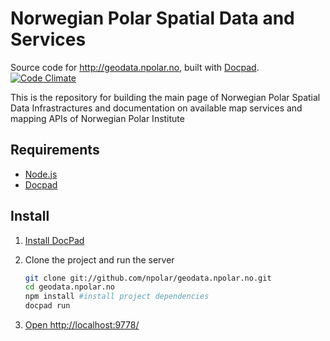 # Norwegian Polar Spatial Data and Services

Source code for http://geodata.npolar.no, built with [Docpad](https://github.com/bevry/docpad). [![Code Climate](https://codeclimate.com/badge.png)](https://codeclimate.com/github/npolar/geodata.npolar.no)

This is the repository for building the main page of Norwegian Polar Spatial Data Infrastractures and documentation on available map services and mapping APIs of Norwegian Polar Institute

## Requirements
* [Node.js](http://nodejs.org)
* [Docpad](https://github.com/bevry/docpad)

## Install

1. [Install DocPad](http://docpad.org/docs/install)

2. Clone the project and run the server

	``` bash
	git clone git://github.com/npolar/geodata.npolar.no.git
	cd geodata.npolar.no
	npm install #install project dependencies
	docpad run
	```

3. [Open http://localhost:9778/](http://localhost:9778/)



